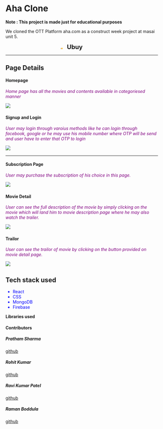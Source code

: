 # Aha Clone
**Note : This project is made just for educational purposes**

We cloned the OTT Platform aha.com as a construct week project at masai unit 5.

<span>
<div style="margin:auto; display:flex; items:center; justify-content:center">
<span>
<img src="https://github.com/Spratham72/ubuyClone/blob/main/images/logo-ubuy.jpg?raw=true" style="width:5%" alt="Unable To Load" style="display:inline"></img><span>
<span style="font-Size:20px; font-weight:bold; margin-left:10px">Ubuy</span>
</div>
<hr></hr>

## Page Details

#### Homepage

 *<p style="color:purple">Home page has all the movies and contents available in categoriesed manner</p>*

 <img src="https://github.com/Spratham72/Aha-Clone/blob/main/public/Screenshots/Screenshot%20from%202022-01-23%2016-41-00.png?raw=true"/>

#### Signup and Login


*<p style="color:purple">User may login through varoius methods like he can login through facebook, google or he may use his mobile number where OTP will be send and user have to enter that OTP to login</p>*

 <img src="https://github.com/Spratham72/Aha-Clone/blob/main/public/Screenshots/Screenshot%20from%202022-01-23%2016-41-19.png?raw=true"/>
 
<hr>


 
#### Subscription Page

*<p style="color:purple">User may purchase the subscription of his choice in this page.</p>*

 <img src="https://github.com/Spratham72/Aha-Clone/blob/main/public/Screenshots/subscribe.png?raw=true">

 #### Movie Detail

*<p style="color:purple">User can see the full description of the movie by simply clicking on the movie which will land him to movie description page where he may also watch the trailer.</p>*
<img src="https://github.com/Spratham72/Aha-Clone/blob/main/public/Screenshots/Screenshot%20from%202022-01-23%2016-41-41.png?raw=true">
 
  #### Trailor

*<p style="color:purple">User can see the trailor of movie by clicking on the button provided on movie detail page.</p>*
<img src="https://github.com/Spratham72/Aha-Clone/blob/main/public/Screenshots/video_player.png?raw=true">



 <h2>Tech stack used</h2>

 <ul>

 <li style="color:blue">React</li>
 <li style="color:blue">CSS</li>
 <li style="color:blue">MongoDB</li>
 <li style="color:blue">Firebase</li>
 </ul>

 <p style="font-weight:bold">Libraries used<p>




<h4>Contributors</h4>

<h5>Pratham Sharma</h5>


[github](https://github.com/Spratham72)


<h5>Rohit Kumar</h5>


[github](https://github.com/Rohit-0310)


<h5>Ravi Kumar Patel</h5>


[github](https://github.com/Ravi-Krt-Patel)


<h5>Raman Boddula</h5>


[github](https://github.com/raman-boddula)

